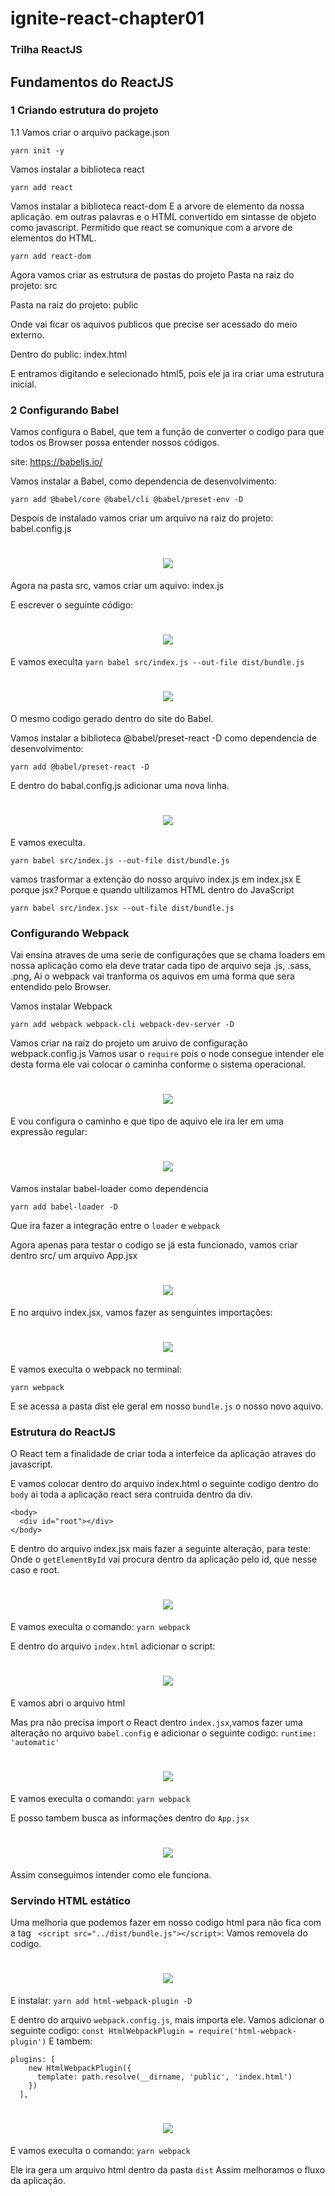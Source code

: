 # ignite-react-chapter01

### Trilha ReactJS

## Fundamentos do ReactJS

### 1 Criando estrutura do projeto

1.1 Vamos criar o arquivo package.json

```yarn init -y``` 

Vamos instalar a biblioteca react

```yarn add react```

Vamos instalar a biblioteca react-dom
E a arvore de elemento da nossa aplicação. em outras palavras e o HTML convertido em sintasse de objeto como javascript.
Permitido que react se comunique com a arvore de elementos do HTML.

```yarn add react-dom```

Agora vamos criar as estrutura de pastas do projeto
Pasta na raiz do projeto:
  src
  
Pasta na raiz do projeto:
  public

Onde vai ficar os aquivos publicos que precise ser acessado do meio externo.

Dentro do public:
  index.html

  E entramos digitando e selecionado html5, pois ele ja ira criar uma estrutura inicial.


### 2 Configurando Babel

Vamos configura o Babel, que tem a função de converter o codigo para que todos os Browser possa entender nossos códigos.

site: https://babeljs.io/

Vamos instalar a Babel, como dependencia de desenvolvimento:

```yarn add @babel/core @babel/cli @babel/preset-env -D```

Despois de instalado vamos criar um arquivo na raiz do projeto:
  babel.config.js

<h1 align="center">
    <img src="./img/img001.png" />
</h1>


Agora na pasta src, vamos criar um aquivo:
  index.js

E escrever o seguinte código:

<h1 align="center">
    <img src="./img/img002.png" />
</h1>

E vamos execulta
```yarn babel src/index.js --out-file dist/bundle.js```

<h1 align="center">
    <img src="./img/img003.png" />
</h1>

O mesmo codigo gerado dentro do site do Babel.

Vamos instalar a biblioteca @babel/preset-react -D como dependencia de desenvolvimento:

```yarn add @babel/preset-react -D```

E dentro do babal.config.js adicionar uma nova linha.

<h1 align="center">
    <img src="./img/img004.png" />
</h1>

E vamos execulta.

```yarn babel src/index.js --out-file dist/bundle.js```


vamos trasformar a extenção do nosso arquivo index.js em index.jsx
E porque jsx? Porque e quando ultilizamos HTML dentro do JavaScript

```yarn babel src/index.jsx --out-file dist/bundle.js```

### Configurando Webpack

Vai ensina atraves de uma serie de configurações que se chama loaders em nossa aplicação como ela deve tratar cada tipo de arquivo seja .js, .sass, .png, 
Ai o webpack vai tranforma os aquivos em uma forma que sera entendido pelo Browser.

Vamos instalar Webpack

```yarn add webpack webpack-cli webpack-dev-server -D```

Vamos criar na raiz do projeto um aruivo de configuração webpack.config.js
Vamos usar o `require` pois o node consegue intender ele desta forma ele vai colocar o caminha conforme o sistema operacional.

<h1 align="center">
    <img src="./img/img005.png" />
</h1>

E vou configura o caminho e que tipo de aquivo ele ira ler em uma expressão regular:

<h1 align="center">
    <img src="./img/img006.png" />
</h1>

Vamos instalar babel-loader como dependencia

```yarn add babel-loader -D```

Que ira fazer a integração entre o `loader` e `webpack`

Agora apenas para testar o codigo se já esta funcionado, vamos criar dentro src/ um arquivo App.jsx

<h1 align="center">
    <img src="./img/img007.png" />
</h1>

E no arquivo index.jsx, vamos fazer as senguintes importações:

<h1 align="center">
    <img src="./img/img008.png" />
</h1>

E vamos execulta o webpack no terminal:

```yarn webpack```

E se acessa a pasta dist ele geral em nosso `bundle.js` o nosso novo aquivo.


### Estrutura do ReactJS

O React tem a finalidade de criar toda a interfeice da aplicação atraves do javascript.

E vamos colocar dentro do arquivo index.html o seguinte codigo dentro do `body` ai toda a aplicação react sera contruida dentro da div.
```
<body>
  <div id="root"></div>  
</body>
```

E dentro do arquivo index.jsx mais fazer a seguinte alteração, para teste:
Onde o `getElementById` vai procura dentro da aplicação pelo id, que nesse caso e root.

<h1 align="center">
    <img src="./img/img009.png" />
</h1>

E vamos execulta o comando:
```yarn webpack```

E dentro do arquivo `index.html` adicionar o script:

<h1 align="center">
    <img src="./img/img010.png" />
</h1>

E vamos abri o arquivo html

Mas pra não precisa import o React dentro `index.jsx`,vamos fazer uma alteração no arquivo `babel.config` e adicionar o seguinte codigo: `runtime: 'automatic'`

<h1 align="center">
    <img src="./img/img011.png" />
</h1>

E vamos execulta o comando:
```yarn webpack```

E posso tambem busca as informações dentro do `App.jsx`

<h1 align="center">
    <img src="./img/img012.png" />
</h1>

Assim conseguimos intender como ele funciona.

### Servindo HTML estático

Uma melhoria que podemos fazer em nosso codigo html para não fica com a tag ` <script src="../dist/bundle.js"></script>`:
Vamos removela do codigo.

<h1 align="center">
    <img src="./img/img013.png" />
</h1>

E instalar:
```yarn add html-webpack-plugin -D```

E dentro do arquivo `webpack.config.js`, mais importa ele.
Vamos adicionar o seguinte codigo: 
```const HtmlWebpackPlugin = require('html-webpack-plugin')```
E tambem:
```
plugins: [
    new HtmlWebpackPlugin({
      template: path.resolve(__dirname, 'public', 'index.html')
    })
  ],
```

<h1 align="center">
    <img src="./img/img014.png" />
</h1>

E vamos execulta o comando:
```yarn webpack```

Ele ira gera um arquivo html dentro da pasta `dist`
Assim melhoramos o fluxo da aplicação.

